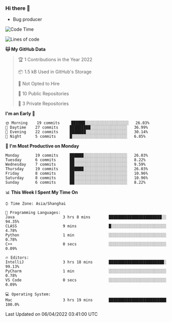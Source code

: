 ### Hi there 👋
* Bug producer
<!--START_SECTION:waka-->
![Code Time](http://img.shields.io/badge/Code%20Time-579%20hrs%2053%20mins-blue)

![Lines of code](https://img.shields.io/badge/From%20Hello%20World%20I%27ve%20Written-3%20Thousand%20lines%20of%20code-blue)

**🐱 My GitHub Data** 

> 🏆 1 Contributions in the Year 2022
 > 
> 📦 1.5 kB Used in GitHub's Storage 
 > 
> 🚫 Not Opted to Hire
 > 
> 📜 10 Public Repositories 
 > 
> 🔑 3 Private Repositories  
 > 
**I'm an Early 🐤** 

```text
🌞 Morning    19 commits     ██████░░░░░░░░░░░░░░░░░░░   26.03% 
🌆 Daytime    27 commits     █████████░░░░░░░░░░░░░░░░   36.99% 
🌃 Evening    22 commits     ███████░░░░░░░░░░░░░░░░░░   30.14% 
🌙 Night      5 commits      █░░░░░░░░░░░░░░░░░░░░░░░░   6.85%

```
📅 **I'm Most Productive on Monday** 

```text
Monday       19 commits     ██████░░░░░░░░░░░░░░░░░░░   26.03% 
Tuesday      6 commits      ██░░░░░░░░░░░░░░░░░░░░░░░   8.22% 
Wednesday    7 commits      ██░░░░░░░░░░░░░░░░░░░░░░░   9.59% 
Thursday     19 commits     ██████░░░░░░░░░░░░░░░░░░░   26.03% 
Friday       8 commits      ██░░░░░░░░░░░░░░░░░░░░░░░   10.96% 
Saturday     8 commits      ██░░░░░░░░░░░░░░░░░░░░░░░   10.96% 
Sunday       6 commits      ██░░░░░░░░░░░░░░░░░░░░░░░   8.22%

```


📊 **This Week I Spent My Time On** 

```text
⌚︎ Time Zone: Asia/Shanghai

💬 Programming Languages: 
Java                     3 hrs 8 mins        ███████████████████████░░   94.35% 
CLASS                    9 mins              █░░░░░░░░░░░░░░░░░░░░░░░░   4.78% 
Python                   1 min               ░░░░░░░░░░░░░░░░░░░░░░░░░   0.78% 
C++                      0 secs              ░░░░░░░░░░░░░░░░░░░░░░░░░   0.09%

🔥 Editors: 
IntelliJ                 3 hrs 18 mins       ████████████████████████░   99.13% 
PyCharm                  1 min               ░░░░░░░░░░░░░░░░░░░░░░░░░   0.78% 
VS Code                  0 secs              ░░░░░░░░░░░░░░░░░░░░░░░░░   0.09%

💻 Operating System: 
Mac                      3 hrs 19 mins       █████████████████████████   100.0%

```


 Last Updated on 06/04/2022 03:41:00 UTC
<!--END_SECTION:waka-->

